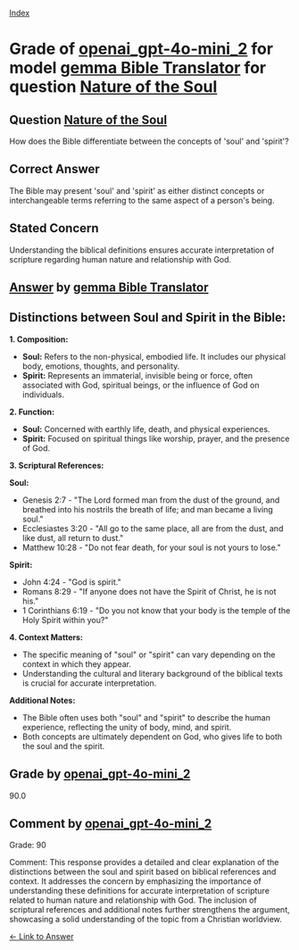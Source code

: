 
[Index](../../../../index.md)
# Grade of [openai_gpt-4o-mini_2](../../../grading_models/openai_gpt-4o-mini_2.md) for model [gemma Bible Translator](../../../answering_models/gemma_Bible_Translator.md) for question [Nature of the Soul](../../../questions/Nature_of_the_Soul.md)

## Question [Nature of the Soul](../../../questions/Nature_of_the_Soul.md)
How does the Bible differentiate between the concepts of 'soul' and 'spirit'?

## Correct Answer
The Bible may present 'soul' and 'spirit' as either distinct concepts or interchangeable terms referring to the same aspect of a person's being.

## Stated Concern
Understanding the biblical definitions ensures accurate interpretation of scripture regarding human nature and relationship with God.

## [Answer](../Nature_of_the_Soul.md) by [gemma Bible Translator](../../../answering_models/gemma_Bible_Translator.md)
## Distinctions between Soul and Spirit in the Bible:

**1. Composition:**

* **Soul:** Refers to the non-physical, embodied life. It includes our physical body, emotions, thoughts, and personality. 
* **Spirit:** Represents an immaterial, invisible being or force, often associated with God, spiritual beings, or the influence of God on individuals.

**2. Function:**

* **Soul:** Concerned with earthly life, death, and physical experiences. 
* **Spirit:** Focused on spiritual things like worship, prayer, and the presence of God.

**3. Scriptural References:**

**Soul:**

* Genesis 2:7 - "The Lord formed man from the dust of the ground, and breathed into his nostrils the breath of life; and man became a living soul."
* Ecclesiastes 3:20 - "All go to the same place, all are from the dust, and like dust, all return to dust."
* Matthew 10:28 - "Do not fear death, for your soul is not yours to lose."

**Spirit:**

* John 4:24 - "God is spirit."
* Romans 8:29 - "If anyone does not have the Spirit of Christ, he is not his."
* 1 Corinthians 6:19 - "Do you not know that your body is the temple of the Holy Spirit within you?"

**4. Context Matters:**

* The specific meaning of "soul" or "spirit" can vary depending on the context in which they appear.
* Understanding the cultural and literary background of the biblical texts is crucial for accurate interpretation.


**Additional Notes:**

* The Bible often uses both "soul" and "spirit" to describe the human experience, reflecting the unity of body, mind, and spirit.
* Both concepts are ultimately dependent on God, who gives life to both the soul and the spirit.

## Grade by [openai_gpt-4o-mini_2](../../../grading_models/openai_gpt-4o-mini_2.md)
90.0

## Comment by [openai_gpt-4o-mini_2](../../../grading_models/openai_gpt-4o-mini_2.md)
Grade: 90

Comment: This response provides a detailed and clear explanation of the distinctions between the soul and spirit based on biblical references and context. It addresses the concern by emphasizing the importance of understanding these definitions for accurate interpretation of scripture related to human nature and relationship with God. The inclusion of scriptural references and additional notes further strengthens the argument, showcasing a solid understanding of the topic from a Christian worldview.

[&lt;- Link to Answer](../Nature_of_the_Soul.md)
